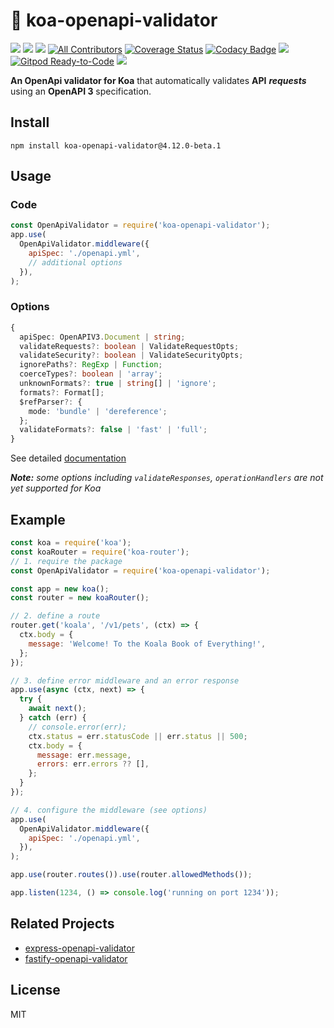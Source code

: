 # 🦋 koa-openapi-validator

[![](https://travis-ci.org/cdimascio/express-openapi-validator.svg?branch=lerna-fastify)](#) [![](https://img.shields.io/npm/v/fastify-openapi-validator.svg)](https://www.npmjs.com/package/koa-openapi-validator) [![](https://img.shields.io/npm/dm/koa-openapi-validator?color=blue)](https://www.npmjs.com/package/koa-openapi-validator) [![All Contributors](https://img.shields.io/badge/all_contributors-42-darkcyan.svg?style=flat)](#contributors) [![Coverage Status](https://coveralls.io/repos/github/cdimascio/express-openapi-validator/badge.svg?branch=master)](https://coveralls.io/github/cdimascio/express-openapi-validator?branch=master) [![Codacy Badge](https://api.codacy.com/project/badge/Grade/1570a06f609345ddb237114bbd6ceed7)](https://www.codacy.com/manual/cdimascio/express-openapi-validator?utm_source=github.com&utm_medium=referral&utm_content=cdimascio/express-openapi-validator&utm_campaign=Badge_Grade) [![](https://img.shields.io/gitter/room/cdimascio-oss/community?color=%23eb205a)](https://gitter.im/cdimascio-oss/community) [![Gitpod Ready-to-Code](https://img.shields.io/badge/Gitpod-Ready--to--Code-blue?logo=gitpod)](https://gitpod.io/#https://github.com/cdimascio/express-openapi-validator) [![](https://img.shields.io/badge/license-MIT-blue.svg)](#license)

**An OpenApi validator for Koa** that automatically validates **API** _**requests**_ using an **OpenAPI 3** specification.

## Install

```shell
npm install koa-openapi-validator@4.12.0-beta.1
```

## Usage

### Code

```js
const OpenApiValidator = require('koa-openapi-validator');
app.use(
  OpenApiValidator.middleware({
    apiSpec: './openapi.yml',
    // additional options
  }),
);
```

### Options

```ts
{
  apiSpec: OpenAPIV3.Document | string;
  validateRequests?: boolean | ValidateRequestOpts;
  validateSecurity?: boolean | ValidateSecurityOpts;
  ignorePaths?: RegExp | Function;
  coerceTypes?: boolean | 'array';
  unknownFormats?: true | string[] | 'ignore';
  formats?: Format[];
  $refParser?: {
    mode: 'bundle' | 'dereference';
  };
  validateFormats?: false | 'fast' | 'full';
}
```

See detailed [documentation](https://github.com/cdimascio/express-openapi-validator#Advanced-Usage)

_**Note:** some options including `validateResponses`, `operationHandlers` are not yet supported for Koa_

## Example

```js
const koa = require('koa');
const koaRouter = require('koa-router');
// 1. require the package
const OpenApiValidator = require('koa-openapi-validator');

const app = new koa();
const router = new koaRouter();

// 2. define a route
router.get('koala', '/v1/pets', (ctx) => {
  ctx.body = {
    message: 'Welcome! To the Koala Book of Everything!',
  };
});

// 3. define error middleware and an error response
app.use(async (ctx, next) => {
  try {
    await next();
  } catch (err) {
    // console.error(err);
    ctx.status = err.statusCode || err.status || 500;
    ctx.body = {
      message: err.message,
      errors: err.errors ?? [],
    };
  }
});

// 4. configure the middleware (see options)
app.use(
  OpenApiValidator.middleware({
    apiSpec: './openapi.yml',
  }),
);

app.use(router.routes()).use(router.allowedMethods());

app.listen(1234, () => console.log('running on port 1234'));
```

## Related Projects

- [express-openapi-validator](https://github.com/cdimascio/express-openapi-validator)
- [fastify-openapi-validator](https://github.com/cdimascio/express-openapi-validator/tree/lerna-fastify/packages/fastify-openapi-validator)

## License

MIT
